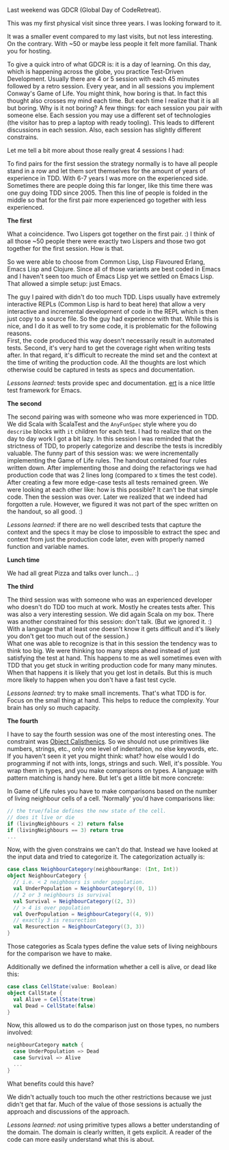 
Last weekend was GDCR (Global Day of CodeRetreat).

This was my first physical visit since three years. I was looking forward to it.

It was a smaller event compared to my last visits, but not less interesting. On the contrary. With ~50 or maybe less people it felt more familial. Thank you for hosting.

To give a quick intro of what GDCR is: it is a day of learning. On this day, which is happening across the globe, you practice Test-Driven Development. Usually there are 4 or 5 session with each 45 minutes followed by a retro session. Every year, and in all sessions you implement Conway's Game of Life. You might think, how boring is that. In fact this thought also crosses my mind each time. But each time I realize that it is all but boring. Why is it not boring? A few things: for each session you pair with someone else. Each session you may use a different set of technologies (the visitor has to prep a laptop with ready tooling). This leads to different discussions in each session. Also, each session has slightly different constrains.

Let me tell a bit more about those really great 4 sessions I had:

To find pairs for the first session the strategy normally is to have all people stand in a row and let them sort themselves for the amount of years of experience in TDD. With 6-7 years I was more on the experienced side. Sometimes there are people doing this far longer, like this time there was one guy doing TDD since 2005. Then this line of people is folded in the middle so that for the first pair more experienced go together with less experienced.

**The first**

What a coincidence. Two Lispers got together on the first pair. :)
I think of all those ~50 people there were exactly two Lispers and those two got together for the first session. How is that.

So we were able to choose from Common Lisp, Lisp Flavoured Erlang, Emacs Lisp and Clojure. Since all of those variants are best coded in Emacs and I haven't seen too much of Emacs Lisp yet we settled on Emacs Lisp. That allowed a simple setup: just Emacs.

The guy I paired with didn't do too much TDD. Lisps usually have extremely interactive REPLs (Common Lisp is hard to beat here) that allow a very interactive and incremental development of code in the REPL which is then just copy to a source file. So the guy had experience with that. While this is nice, and I do it as well to try some code, it is problematic for the following reasons.  
First, the code produced this way doesn't necessarily result in automated tests. Second, it's very hard to get the coverage right when writing tests after. In that regard, it's difficult to recreate the mind set and the context at the time of writing the production code. All the thoughts are lost which otherwise could be captured in tests as specs and documentation.

_Lessons learned_: tests provide spec and documentation. <a href="https://www.gnu.org/software/emacs/manual/html_mono/ert.html" target="_blank" class="link">ert</a> is a nice little test framework for Emacs.

**The second**

The second pairing was with someone who was more experienced in TDD. We did Scala with ScalaTest and the `AnyFunSpec` style where you do `describe` blocks with `it` children for each test. I had to realize that on the day to day work I got a bit lazy. In this session I was reminded that the strictness of TDD, to properly categorize and describe the tests is incredibly valuable.
The funny part of this session was: we were incrementally implementing the Game of Life rules. The handout contained four rules written down. After implementing those and doing the refactorings we had production code that was 2 lines long (compared to x times the test code). After creating a few more edge-case tests all tests remained green. We were looking at each other like: how is this possible? It can't be that simple code. Then the session was over. Later we realized that we indeed had forgotten a rule. However, we figured it was not part of the spec written on the handout, so all good. :)

_Lessons learned_: if there are no well described tests that capture the context and the specs it may be close to impossible to extract the spec and context from just the production code later, even with properly named function and variable names.

**Lunch time**

We had all great Pizza and talks over lunch... :)


**The third**

The third session was with someone who was an experienced developer who doesn't do TDD too much at work. Mostly he creates tests after. This was also a very interesting session. We did again Scala on my box. There was another constrained for this session: don't talk. (But we ignored it. :) With a language that at least one doesn't know it gets difficult and it's likely you don't get too much out of the session.)  
What one was able to recognize is that in this session the tendency was to think too big. We were thinking too many steps ahead instead of just satisfying the test at hand. This happens to me as well sometimes even with TDD that you get stuck in writing production code for many many minutes. When that happens it is likely that you get lost in details. But this is much more likely to happen when you don't have a fast test cycle.

_Lessons learned_: try to make small increments. That's what TDD is for. Focus on the small thing at hand. This helps to reduce the complexity. Your brain has only so much capacity.

**The fourth**

I have to say the fourth session was one of the most interesting ones. The constraint was <a href="https://williamdurand.fr/2013/06/03/object-calisthenics/" target="_blank" class="link">Object Calisthenics</a>. So we should not use primitives like numbers, strings, etc., only one level of indentation, no else keywords, etc.  
If you haven't seen it yet you might think: what? how else would I do programming if not with ints, longs, strings and such. Well, it's possible. You wrap them in types, and you make comparisons on types. A language with pattern matching is handy here. But let's get a little bit more concrete:

In Game of Life rules you have to make comparisons based on the number of living neighbour cells of a cell. 'Normally' you'd have comparisons like:

```scala
// the true/false defines the new state of the cell.
// does it live or die
if (livingNeighbours < 2) return false
if (livingNeighbours == 3) return true
...
```

Now, with the given constrains we can't do that. Instead we have looked at the input data and tried to categorize it. The categorization actually is:

```scala
case class NeighbourCategory(neighbourRange: (Int, Int))
object NeighbourCategory {
  // i.e. < 2 neighbours is under population.
  val UnderPopulation = NeighbourCategory((0, 1))
  // 2 or 3 neighbours is survival
  val Survival = NeighbourCategory((2, 3))
  // > 4 is over population
  val OverPopulation = NeighbourCategory((4, 9))
  // exactly 3 is resurection
  val Resurection = NeighbourCategory((3, 3))
}
```

Those categories as Scala types define the value sets of living neighbours for the comparison we have to make.

Additionally we defined the information whether a cell is alive, or dead like this:

```scala
case class CellState(value: Boolean)
object CallState {
  val Alive = CellState(true)
  val Dead = CellState(false)
}
```

Now, this allowed us to do the comparison just on those types, no numbers involved:

```scala
neighbourCategory match {
  case UnderPopulation => Dead
  case Survival => Alive
  ...
}
```

What benefits could this have?

We didn't actually touch too much the other restrictions because we just didn't get that far. Much of the value of those sessions is actually the approach and discussions of the approach.

_Lessons learned_: _not_ using primitive types allows a better understanding of the domain. The domain is clearly written, it gets explicit. A reader of the code can more easily understand what this is about.
